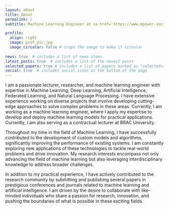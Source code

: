 ```yaml
---
layout: about
title: About
permalink: /
subtitle: Machine Learning Engineer at <a href='https://www.mpower-social.com/'>mPower Social Enterprises Ltd.</a> <br> Lecturer (Contractual) at <a href='https://www.bracu.ac.bd'>BRAC University</a>

profile:
  align: right
  image: prof_pic.jpg
  image_circular: false # crops the image to make it circular
  
news: true  # includes a list of news items
latest_posts: true  # includes a list of the newest posts
selected_papers: true # includes a list of papers marked as "selected={true}"
social: true  # includes social icons at the bottom of the page
---
```

I am a passionate lecturer, researcher, and machine learning engineer with expertise in Machine Learning, Deep Learning, Artificial Intelligence, Federated Learning, and Natural Language Processing. I have extensive experience working on diverse projects that involve developing cutting-edge approaches to solve complex problems in these areas. Currently, I am working as a machine learning engineer, where I apply my expertise to develop and deploy machine learning models for practical applications. Currently, I am also serving as a contractual lecturer at BRAC University.

Throughout my time in the field of Machine Learning, I have successfully contributed to the development of custom models and algorithms, significantly improving the performance of existing systems. I am constantly exploring new applications of these technologies to tackle real-world problems and drive innovation. My research interests encompass not only advancing the field of machine learning but also leveraging interdisciplinary knowledge to address broader challenges.

In addition to my practical experience, I have actively contributed to the research community by submitting and publishing several papers in prestigious conferences and journals related to machine learning and artificial intelligence. I am driven by the desire to collaborate with like-minded individuals who share a passion for research, innovation, and pushing the boundaries of what is possible in these exciting fields.
